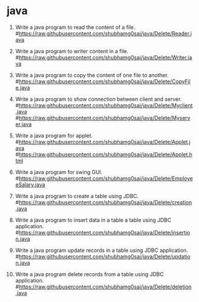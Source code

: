# java
1. Write a java program to read the content of a file.
#https://raw.githubusercontent.com/shubhamg0sai/java/Delete/Reader.java

2. Write a java program to writer content in a file.
#https://raw.githubusercontent.com/shubhamg0sai/java/Delete/Writer.java

3. Write a java program to copy the content of one file to another.
#https://raw.githubusercontent.com/shubhamg0sai/java/Delete/CopyFile.java

4. Write a java program to show connection between client and server.
#https://raw.githubusercontent.com/shubhamg0sai/java/Delete/Myclient.java
#https://raw.githubusercontent.com/shubhamg0sai/java/Delete/Myserver.java

5. Write a java program for applet. 
#https://raw.githubusercontent.com/shubhamg0sai/java/Delete/Applet.java
#https://raw.githubusercontent.com/shubhamg0sai/java/Delete/Applet.html

6. Write a java program for swing GUI. 
#https://raw.githubusercontent.com/shubhamg0sai/java/Delete/EmployeeSalary.java

7. Write a java program to create a table using JDBC. 
#https://raw.githubusercontent.com/shubhamg0sai/java/Delete/creation.java

8. Write a java program to insert data in a table a table using JDBC application.
#https://raw.githubusercontent.com/shubhamg0sai/java/Delete/insertion.java

9. Write a java program update records in a table using JDBC application.
#https://raw.githubusercontent.com/shubhamg0sai/java/Delete/updation.java

10. Write a java program delete records from a table using JDBC application.
#https://raw.githubusercontent.com/shubhamg0sai/java/Delete/deletion.java





 

